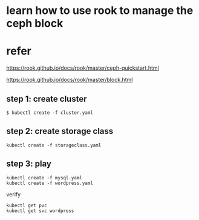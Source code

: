 # learn how to use rook to manage the ceph block

# refer
https://rook.github.io/docs/rook/master/ceph-quickstart.html

https://rook.github.io/docs/rook/master/block.html


## step 1: create cluster

```
$ kubectl create -f cluster.yaml
```

## step 2: create storage class

```
kubectl create -f storageclass.yaml
```

## step 3: play

```
kubectl create -f mysql.yaml
kubectl create -f wordpress.yaml
```

verify
```
kubectl get pvc
kubectl get svc wordpress
```